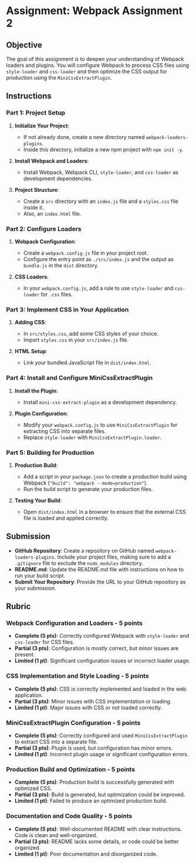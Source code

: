 # Assignment: Webpack Assignment 2

## Objective

The goal of this assignment is to deepen your understanding of Webpack loaders and plugins. You will configure Webpack to process CSS files using `style-loader` and `css-loader` and then optimize the CSS output for production using the `MiniCssExtractPlugin`.

## Instructions

### Part 1: Project Setup

1. **Initialize Your Project**:

   - If not already done, create a new directory named `webpack-loaders-plugins`.
   - Inside this directory, initialize a new npm project with `npm init -y`.

2. **Install Webpack and Loaders**:

   - Install Webpack, Webpack CLI, `style-loader`, and `css-loader` as development dependencies.

3. **Project Structure**:
   - Create a `src` directory with an `index.js` file and a `styles.css` file inside it.
   - Also, an `index.html` file.

### Part 2: Configure Loaders

1. **Webpack Configuration**:

   - Create a `webpack.config.js` file in your project root.
   - Configure the entry point as `./src/index.js` and the output as `bundle.js` in the `dist` directory.

2. **CSS Loaders**:
   - In your `webpack.config.js`, add a rule to use `style-loader` and `css-loader` for `.css` files.

### Part 3: Implement CSS in Your Application

1. **Adding CSS**:

   - In `src/styles.css`, add some CSS styles of your choice.
   - Import `styles.css` in your `src/index.js` file.

2. **HTML Setup**:
   - Link your bundled JavaScript file in `dist/index.html`.

### Part 4: Install and Configure MiniCssExtractPlugin

1. **Install the Plugin**:

   - Install `mini-css-extract-plugin` as a development dependency.

2. **Plugin Configuration**:
   - Modify your `webpack.config.js` to use `MiniCssExtractPlugin` for extracting CSS into separate files.
   - Replace `style-loader` with `MiniCssExtractPlugin.loader`.

### Part 5: Building for Production

1. **Production Build**:

   - Add a script in your `package.json` to create a production build using Webpack (`"build": "webpack --mode=production"`).
   - Run the build script to generate your production files.

2. **Testing Your Build**:
   - Open `dist/index.html` in a browser to ensure that the external CSS file is loaded and applied correctly.

## Submission

- **GitHub Repository**: Create a repository on GitHub named `webpack-loaders-plugins`. Include your project files, making sure to add a `.gitignore` file to exclude the `node_modules` directory.
- **README.md**: Update the README.md file with instructions on how to run your build script.
- **Submit Your Repository**: Provide the URL to your GitHub repository as your submission.

## Rubric

### Webpack Configuration and Loaders - 5 points

- **Complete (5 pts)**: Correctly configured Webpack with `style-loader` and `css-loader` for CSS files.
- **Partial (3 pts)**: Configuration is mostly correct, but minor issues are present.
- **Limited (1 pt)**: Significant configuration issues or incorrect loader usage.

### CSS Implementation and Style Loading - 5 points

- **Complete (5 pts)**: CSS is correctly implemented and loaded in the web application.
- **Partial (3 pts)**: Minor issues with CSS implementation or loading.
- **Limited (1 pt)**: Major issues with CSS or not loaded correctly.

### MiniCssExtractPlugin Configuration - 5 points

- **Complete (5 pts)**: Correctly configured and used `MiniCssExtractPlugin` to extract CSS into a separate file.
- **Partial (3 pts)**: Plugin is used, but configuration has minor errors.
- **Limited (1 pt)**: Incorrect plugin usage or significant configuration errors.

### Production Build and Optimization - 5 points

- **Complete (5 pts)**: Production build is successfully generated with optimized CSS.
- **Partial (3 pts)**: Build is generated, but optimization could be improved.
- **Limited (1 pt)**: Failed to produce an optimized production build.

### Documentation and Code Quality - 5 points

- **Complete (5 pts)**: Well-documented README with clear instructions. Code is clean and well-organized.
- **Partial (3 pts)**: README lacks some details, or code could be better organized.
- **Limited (1 pt)**: Poor documentation and disorganized code.

